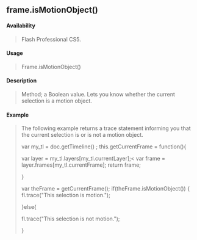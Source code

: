 ## frame.isMotionObject()

#### Availability

> Flash Professional CS5.

#### Usage

> Frame.isMotionObject()

#### Description

> Method; a Boolean value. Lets you know whether the current selection is a motion object.

#### Example

> The following example returns a trace statement informing you that the current selection is or is not a motion object.
>
> var my\_tl = doc.getTimeline() ; this.getCurrentFrame = function(){
>
> var layer = my\_tl.layers\[my\_tl.currentLayer\];\< var frame = layer.frames\[my\_tl.currentFrame\]; return frame;
>
> }
>
> var theFrame = getCurrentFrame(); if(theFrame.isMotionObject()) { fl.trace("This selection is motion.");
>
> }else{
>
> fl.trace("This selection is not motion.");
>
> }
